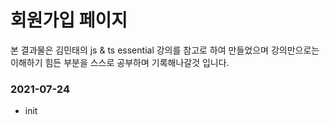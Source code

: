 # 회원가입 페이지

본 결과물은 김민태의 js & ts essential 강의를 참고로 하여 만들었으며 강의만으로는 이해하기 힘든 부분을 스스로 공부하며 기록해나갈것 입니다.

### 2021-07-24

- init 


